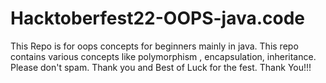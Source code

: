 # Hacktoberfest22-OOPS-java.code
This Repo is for oops concepts for beginners mainly in java. This repo contains various concepts like polymorphism , encapsulation, inheritance. Please don't spam. Thank you and Best of Luck for the fest. Thank You!!!

